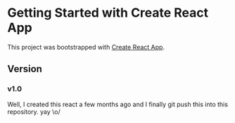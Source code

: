 # Getting Started with Create React App

This project was bootstrapped with [Create React App](https://github.com/facebook/create-react-app).

## Version

### v1.0

Well, I created this react a few months ago and I finally git push this into this repository. yay \o/

